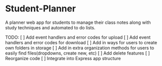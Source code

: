 # Student-Planner
A planner web app for students to manage their class notes along with study techniques and automated to do lists.


TODO: 
[ ] Add event handlers and error codes for upload
[ ] Add event handlers and error codes for download
[ ] Add in ways for users to create own folders in storage
[ ] Add in extra organization methods for users to easily find files(dropdowns, create new, etc)
[ ] Add delete features
[ ] Reorganize code
[ ] Integrate into Express app structure
